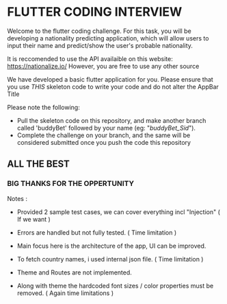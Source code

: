 # FLUTTER CODING INTERVIEW

Welcome to the flutter coding challenge. 
For this task, you will be developing a nationality predicting application, which will allow users to input their name and predict/show the user's probable nationality.

It is reccomended to use the API availaible on this website: https://nationalize.io/
However, you are free to use any other source

We have developed a basic flutter application for you. Please ensure that you use *THIS* skeleton code to write your code and do not alter the AppBar Title

Please note the following:
- Pull the skeleton code on this repository, and make another branch called 'buddyBet' followed by your name (eg: "_buddyBet_Sid_"). 
- Complete the challenge on your branch, and the same will be considered submitted once you push the code this repository

## ALL THE BEST 

### BIG THANKS FOR THE OPPERTUNITY

Notes :

- Provided 2 sample test cases, we can cover everything incl "Injection" ( If we want )

- Errors are handled but not fully tested. ( Time limitation )

- Main focus here is the architecture of the app, UI can be improved.

- To fetch country names, i used internal json file. ( Time limitation )

- Theme and Routes are not implemented.

- Along with theme the hardcoded font sizes / color properties must be removed. ( Again time limitations ) 
